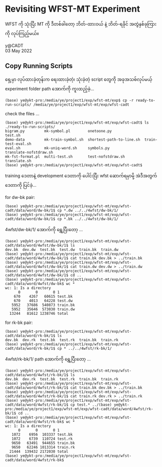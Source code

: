 # Revisiting WFST-MT Experiment

WFST ကို သုံးပြီး MT ကို ဒီတစ်ခါတော့ ဘိတ်-ထားဝယ် နဲ့ ဘိတ်-ရခိုင် အတွဲနှစ်ခုကြားကို လုပ်ကြည့်မယ်။  

y@CADT  
03 May 2022  

## Copy Running Scripts

ရှေ့မှာ လုပ်ထားခဲ့တုန်းက ရေးထားခဲ့တဲ့၊ သုံးခဲ့တဲ့ script တွေကို အခုအသစ်လုပ်မယ့် experiment folder path အောက်ကို ကူးထည့်ခဲ့...  

```
(base) ye@ykt-pro:/media/ye/project1/exp/wfst-mt/exp$ cp -r ready-to-run-scripts/ /media/ye/project1/exp/wfst-mt/exp/wfst-cadt
```

check the files ...  

```
(base) ye@ykt-pro:/media/ye/project1/exp/wfst-mt/exp/wfst-cadt$ ls ./ready-to-run-scripts/
bigram.py         mk-symbol.pl        onetoone.py               test.sh
demo-data         mk-train-symbol.sh  shortest-path-to-line.sh  train-test-eval.sh
eval.sh           mk-uniq-word.sh     symbols.py                translate-nofstdraw.sh
mk-fst-format.pl  multi-test.sh       test-nofstdraw.sh         translate.sh
(base) ye@ykt-pro:/media/ye/project1/exp/wfst-mt/exp/wfst-cadt$
```

training ဒေတာနဲ့ development ဒေတာကို ပေါင်းပြီး wfst ဆောက်ရမှာမို့ အဲဒီအတွက် ဒေတာကို ပြင်ခဲ့...  

for dw-bk pair:  

```
(base) ye@ykt-pro:/media/ye/project1/exp/wfst-mt/exp/wfst-cadt/data/word/dw-bk/1$ cp *.dw ../../4wfst/dw-bk/1/
(base) ye@ykt-pro:/media/ye/project1/exp/wfst-mt/exp/wfst-cadt/data/word/dw-bk/1$ cp *.bk ../../4wfst/dw-bk/1/
```

4wfst/dw-bk/1/ အောက်ကို ရွှေ့ပြီးတော့ ...  

```
(base) ye@ykt-pro:/media/ye/project1/exp/wfst-mt/exp/wfst-cadt/data/word/4wfst/dw-bk/1$ ls
dev.bk  dev.dw  test.bk  test.dw  train.bk  train.dw
(base) ye@ykt-pro:/media/ye/project1/exp/wfst-mt/exp/wfst-cadt/data/word/4wfst/dw-bk/1$ cat train.bk dev.bk > ../train.bk
(base) ye@ykt-pro:/media/ye/project1/exp/wfst-mt/exp/wfst-cadt/data/word/4wfst/dw-bk/1$ cat train.dw dev.dw > ../train.dw
(base) ye@ykt-pro:/media/ye/project1/exp/wfst-mt/exp/wfst-cadt/data/word/4wfst/dw-bk/1$ cd ..
(base) ye@ykt-pro:/media/ye/project1/exp/wfst-mt/exp/wfst-cadt/data/word/4wfst/dw-bk$ wc *
wc: 1: Is a directory
      0       0       0 1
    670    4267   60615 test.bk
    670    4013   64228 test.dw
   5952   37686  540873 train.bk
   5952   35646  573030 train.dw
  13244   81612 1238746 total
```

for rk-bk pair:  

```
(base) ye@ykt-pro:/media/ye/project1/exp/wfst-mt/exp/wfst-cadt/data/word/rk-bk/1$ ls
dev.bk  dev.rk  test.bk  test.rk  train.bk  train.rk
(base) ye@ykt-pro:/media/ye/project1/exp/wfst-mt/exp/wfst-cadt/data/word/rk-bk/1$ cp * ../../4wfst/rk-bk/1/
```

4wfst/rk-bk/1/ path အောက်ကို ရွှေ့ပြီးတော့ ...  

```
(base) ye@ykt-pro:/media/ye/project1/exp/wfst-mt/exp/wfst-cadt/data/word/4wfst/rk-bk/1$ ls
dev.bk  dev.rk  test.bk  test.rk  train.bk  train.rk
(base) ye@ykt-pro:/media/ye/project1/exp/wfst-mt/exp/wfst-cadt/data/word/4wfst/rk-bk/1$ cat train.bk dev.bk > ../train.bk
(base) ye@ykt-pro:/media/ye/project1/exp/wfst-mt/exp/wfst-cadt/data/word/4wfst/rk-bk/1$ cat train.rk dev.rk > ../train.rk
(base) ye@ykt-pro:/media/ye/project1/exp/wfst-mt/exp/wfst-cadt/data/word/4wfst/rk-bk/1$ cp test.* ../(base) ye@ykt-pro:/media/ye/project1/exp/wfst-mt/exp/wfst-cadt/data/word/4wfst/rk-bk/1$ cd ..
(base) ye@ykt-pro:/media/ye/project1/exp/wfst-mt/exp/wfst-cadt/data/word/4wfst/rk-bk$ wc *
wc: 1: Is a directory
      0       0       0 1
   1072    6956  103337 test.bk
   1072    6739  110724 test.rk
   9650   63491  944655 train.bk
   9650   62246 1013314 train.rk
  21444  139432 2172030 total
(base) ye@ykt-pro:/media/ye/project1/exp/wfst-mt/exp/wfst-cadt/data/word/4wfst/rk-bk$
```

```

```

```

```

```

```

```

```

```

```

```

```

```

```

```

```

```

```

```

```

```

```

```

```

```

```

```

```

```

```



